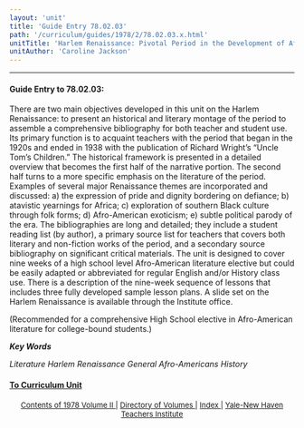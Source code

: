 ```yaml
---
layout: 'unit'
title: 'Guide Entry 78.02.03'
path: '/curriculum/guides/1978/2/78.02.03.x.html'
unitTitle: 'Harlem Renaissance: Pivotal Period in the Development of Afro-American Culture'
unitAuthor: 'Caroline Jackson'
---
```


<body>
 <p>
 </p>
 <hr/>
 <h4>
  Guide Entry to 78.02.03:
 </h4>
 There are two main objectives developed in this unit on the Harlem Renaissance: to present an historical and literary montage of the period to assemble a comprehensive bibliography for both teacher and student use.  Its primary function is to acquaint teachers with the period that began in the 1920s and ended in 1938 with the publication of Richard Wright’s “Uncle Tom’s Children.”  The historical framework is presented in a detailed overview that becomes the first half of the narrative portion.  The second half turns to a more specific emphasis on the literature of the period.  Examples of several major Renaissance themes are incorporated and discussed: a) the expression of pride and dignity bordering on defiance; b) atavistic yearnings for Africa; c) exploration of southern Black culture through folk forms; d) Afro-American exoticism; e) subtle political parody of the era. The bibliographies are long and detailed; they include a student reading list (by author), a primary source list for teachers that covers both literary and non-fiction works of the period, and a secondary source bibliography on significant critical materials.  The unit is designed to cover nine weeks of a high school level Afro-American literature elective but could be easily adapted or abbreviated for regular English and/or History class use.  There is a description of the nine-week sequence of lessons that includes three fully developed sample lesson plans.  A slide set on the Harlem Renaissance is available through the Institute office.
 <p>
  (Recommended for a comprehensive High School elective in Afro-American literature for college-bound students.)
 </p>
 <p>
 </p>
 <p>
  <b>
   <i>
    Key Words
   </i>
  </b>
  <br/>
 </p>
 <p>
  <i>
   Literature Harlem Renaissance General Afro-Americans History
  </i>
 </p>
 <p>
 </p>
 <p>
 </p>
 <h4>
  <a href="../../../units/1978/2/78.02.03.x.html">
   To Curriculum Unit
  </a>
 </h4>
 <center>
  <font size="-1">
   <a href="../../../units/1978/2/">
    Contents of 1978 Volume II
   </a>
   |
   <a href="../../../units/">
    Directory of Volumes
   </a>
   |
   <a href="../../../indexes/">
    Index
   </a>
   |
   <a href="../../../../">
    Yale-New Haven Teachers Institute
   </a>
  </font>
 </center>
</body>
